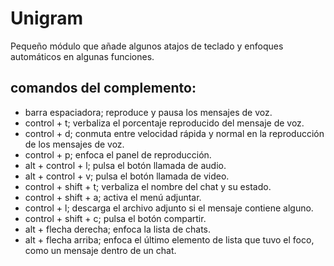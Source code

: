 # Unigram
Pequeño módulo que añade algunos atajos de teclado y enfoques automáticos en algunas funciones.

## comandos del complemento:

* barra espaciadora; reproduce y pausa los mensajes de voz.
* control + t; verbaliza el porcentaje reproducido del mensaje de voz.
* control + d; conmuta entre velocidad rápida y normal en la reproducción de los mensajes de voz.
* control + p; enfoca el panel de reproducción.
* alt + control + l; pulsa el botón llamada de audio.
* alt + control + v; pulsa el botón llamada de video.
* control + shift + t; verbaliza el nombre del chat y su estado.
* control + shift + a; activa el menú adjuntar.
* control + l; descarga el archivo adjunto si el mensaje contiene alguno.
* control + shift + c; pulsa el botón compartir.
* alt + flecha derecha; enfoca la lista de chats.
* alt + flecha arriba; enfoca el último elemento de lista que tuvo el foco, como un mensaje dentro de un chat.


